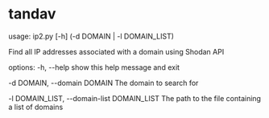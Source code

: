 # tandav

usage: ip2.py [-h] (-d DOMAIN | -l DOMAIN_LIST)

Find all IP addresses associated with a domain using Shodan API

options:
  -h, --help            show this help message and exit
  
  -d DOMAIN, --domain DOMAIN
                        The domain to search for
                        
  -l DOMAIN_LIST, --domain-list DOMAIN_LIST
                        The path to the file containing a list of domains
